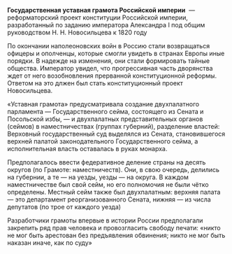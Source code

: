  **Государственная уставная грамота Российской империи**  — реформаторский проект конституции Российской империи, разработанный по заданию императора Александра I под общим руководством Н. Н. Новосильцева к 1820 году

По окончании наполеоновских войн в Россию стали возвращаться офицеры и ополченцы, которые смогли увидеть в странах Европы иные порядки. В надежде на изменения, они стали формировать тайные общества. Император увидел, что прогрессивная часть дворянства ждет от него возобновления прерванной конституционной реформы. Ответом на это длжен был стать конституционный проект Новосильцева.

«Уставная грамота» предусматривала создание двухпалатного парламента — Государственного сейма, состоящего из Сената и Посольской избы, — и двухпалатных представительных органов (сеймов) в наместничествах (группах губерний), разделение властей: Верховный государственный суд выделялся из Сената, становившегося верхней палатой законодательного Государственного сейма, а исполнительная власть оставалась в руках монарха.

 Предполагалось ввести федеративное деление страны на десять округов (по Грамоте: наместничеств). Они, в свою очередь, делились на губернии, а те — на уезды, уезды — на округа. В каждом наместничестве был свой сейм, но его полномочия не были чётко определены. Местный сейм также был двухпалатным: верхняя палата — это департамент реорганизованного Сената, нижняя — из числа депутатов (по трое от каждого уезда)

Разработчики грамоты впервые в истории России предполагали закрепить ряд прав человека и провозгласить свободу печати: «никто не мог быть арестован без предъявления обвинения; никто не мог быть наказан иначе, как по суду»

